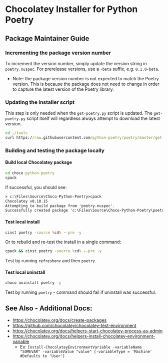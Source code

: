 # Chocolatey Installer for Python Poetry

## Package Maintainer Guide

### Incrementing the package version number

To increment the version number, simply update the version string in `poetry.nuspec`.
For prerelease versions, use a `-beta` suffix, e.g. `0.1.0-beta`.

- Note: the package version number is not expected to match the Poetry version. This is
  because the package does not need to change in order to capture the latest version of the
  Poetry library.

### Updating the installer script

This step is only needed when the `get-poetry.py` script is updated. The `get-poetry.py`
script itself will regardless always attempt to download the latest version.

```cmd
cd ./tools
curl https://raw.githubusercontent.com/python-poetry/poetry/master/get-poetry.py ./get-poetry.py
```

### Building and testing the package locally

#### Build local Chocolatey package

```cmd
cd choco-python-poetry
cpack
```

If successful, you should see:

```cmd
> c:\Files\Source\Choco-Python-Poetry>cpack
Chocolatey v0.10.15
Attempting to build package from 'poetry.nuspec'.
Successfully created package 'c:\Files\Source\Choco-Python-Poetry\poetry.0.0.2-beta.nupkg'
```

#### Test local install

```cmd
cinst poetry -source %cd% --pre -y
```

Or to rebuild and re-test the install in a single command:

```cmd
cpack && cinst poetry -source %cd% --pre -y
```

Test by running `refreshenv` and then `poetry`.

#### Test local uninstall

```cmd
choco uninstall poetry -y
```

Test by running `poetry` - command should fail if uninstall was successful.

## See Also - Additional Docs:

- https://chocolatey.org/docs/create-packages
- https://github.com/chocolatey/chocolatey-test-environment
- https://chocolatey.org/docs/helpers-start-chocolatey-process-as-admin
- https://chocolatey.org/docs/helpers-install-chocolatey-environment-variable
  - Ex: `Install-ChocolateyEnvironmentVariable -variableName "SOMEVAR" -variableValue "value" [-variableType = 'Machine' #Defaults to 'User']`
